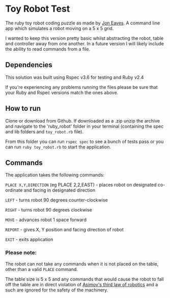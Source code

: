 # Toy Robot Test
The ruby toy robot coding puzzle as made by <a href="https://joneaves.wordpress.com/2014/07/21/toy-robot-coding-test/">Jon Eaves</a>. A command line app which simulates a robot moving on a 5 x 5 grid.

I wanted to keep this version pretty basic whilst abstracting the robot, table and controller away from one another. In a future version I will likely include the ability to read commands from a file. 

## Dependencies
This solution was built using Rspec v3.6 for testing and Ruby v2.4 

If you're experiencing any problems running the files please be sure that your Ruby and Rspec versions match the ones above.

## How to run
 Clone or download from Github. If downloaded as a .zip unzip the archive and navigate to the 'ruby_robot' folder in your terminal (containing the spec and lib folders and `toy_robot.rb` file).

From this folder you can run `rspec spec` to see a bunch of tests pass or you can run `ruby toy_robot.rb` to start the application.

## Commands
The application takes the following commands:

`PLACE X,Y,DIRECTION` (eg PLACE 2,2,EAST) - places robot on designated co-ordinate and facing in designated direction

`LEFT` - turns robot 90 degrees counter-clockwise

`RIGHT` - turns robot 90 degrees clockwise

`MOVE` - advances robot 1 space forward

`REPORT` - gives X, Y position and facing direction of robot

`EXIT` - exits application

### Please note:
The robot can not take any commands when it is not placed on the table, other than a valid `PLACE` command.

The table size is 5 x 5 and any commands that would cause the robot to fall off the table are in direct violation of <a href="https://www.auburn.edu/~vestmon/robotics.html">Asimov's third law of robotics</a> and a such are ignored for the safety of the machinery.